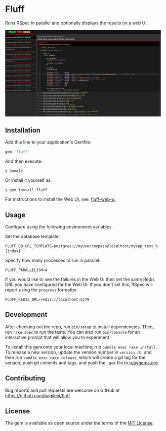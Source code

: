 # Fluff

Runs RSpec in parallel and optionally displays the results on a web UI.

![screenshot](https://github.com/bagilevi/fluff-web-ui/raw/master/docs/screenshot.png "Screenshot")

## Installation

Add this line to your application's Gemfile:

```ruby
gem 'fluff'
```

And then execute:

    $ bundle

Or install it yourself as:

    $ gem install fluff

For instructions to install the Web UI, see: [fluff-web-ui](https://github.com/bagilevi/fluff-web-ui#installation).

## Usage

Configure using the following environment variables.

Set the database template:

    FLUFF_DB_URL_TEMPLATE=postgres://myuser:mypass@localhost/myapp_test_%{index}

Specify how many processes to run in parallel:

    FLUFF_PARALLELISM=4

If you would like to see the failures in the Web UI then set the same Redis URL
you have configured for the Web UI. If you don't set this, RSpec will report using
the `progress` formatter.

    FLUFF_REDIS_URL=redis://localhost:6379

## Development

After checking out the repo, run `bin/setup` to install dependencies. Then, run `rake spec` to run the tests. You can also run `bin/console` for an interactive prompt that will allow you to experiment.

To install this gem onto your local machine, run `bundle exec rake install`. To release a new version, update the version number in `version.rb`, and then run `bundle exec rake release`, which will create a git tag for the version, push git commits and tags, and push the `.gem` file to [rubygems.org](https://rubygems.org).

## Contributing

Bug reports and pull requests are welcome on GitHub at https://github.com/bagilevi/fluff.

## License

The gem is available as open source under the terms of the [MIT License](http://opensource.org/licenses/MIT).
